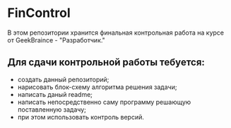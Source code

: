 # FinControl
В этом репозитории хранится финальная контрольная работа на курсе от GeekBraince - "Разработчик."
 ## Для сдачи контрольной работы тебуется: ##
  - создать данный репозиторий;
  - нарисовать блок-схему алгоритма решения задачи;
  - написать даный readme;
  - написать непосредственно саму программу решающую поставленную задачу;
  - при этом использовать контроль версий.

